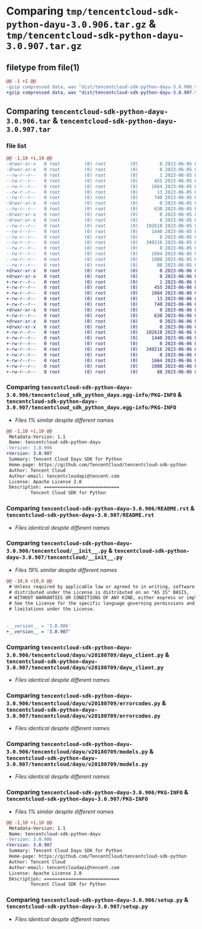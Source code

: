 # Comparing `tmp/tencentcloud-sdk-python-dayu-3.0.906.tar.gz` & `tmp/tencentcloud-sdk-python-dayu-3.0.907.tar.gz`

## filetype from file(1)

```diff
@@ -1 +1 @@
-gzip compressed data, was "dist/tencentcloud-sdk-python-dayu-3.0.906.tar", last modified: Mon Jun  5 00:32:34 2023, max compression
+gzip compressed data, was "dist/tencentcloud-sdk-python-dayu-3.0.907.tar", last modified: Tue Jun  6 02:24:39 2023, max compression
```

## Comparing `tencentcloud-sdk-python-dayu-3.0.906.tar` & `tencentcloud-sdk-python-dayu-3.0.907.tar`

### file list

```diff
@@ -1,19 +1,19 @@
-drwxr-xr-x   0 root         (0) root         (0)        0 2023-06-05 00:32:34.000000 tencentcloud-sdk-python-dayu-3.0.906/
-drwxr-xr-x   0 root         (0) root         (0)        0 2023-06-05 00:32:34.000000 tencentcloud-sdk-python-dayu-3.0.906/tencentcloud_sdk_python_dayu.egg-info/
--rw-r--r--   0 root         (0) root         (0)        1 2023-06-05 00:32:34.000000 tencentcloud-sdk-python-dayu-3.0.906/tencentcloud_sdk_python_dayu.egg-info/dependency_links.txt
--rw-r--r--   0 root         (0) root         (0)      455 2023-06-05 00:32:34.000000 tencentcloud-sdk-python-dayu-3.0.906/tencentcloud_sdk_python_dayu.egg-info/SOURCES.txt
--rw-r--r--   0 root         (0) root         (0)     1664 2023-06-05 00:32:34.000000 tencentcloud-sdk-python-dayu-3.0.906/tencentcloud_sdk_python_dayu.egg-info/PKG-INFO
--rw-r--r--   0 root         (0) root         (0)       13 2023-06-05 00:32:34.000000 tencentcloud-sdk-python-dayu-3.0.906/tencentcloud_sdk_python_dayu.egg-info/top_level.txt
--rw-r--r--   0 root         (0) root         (0)      740 2023-06-05 00:32:34.000000 tencentcloud-sdk-python-dayu-3.0.906/README.rst
-drwxr-xr-x   0 root         (0) root         (0)        0 2023-06-05 00:32:34.000000 tencentcloud-sdk-python-dayu-3.0.906/tencentcloud/
--rw-r--r--   0 root         (0) root         (0)      630 2023-06-05 00:32:34.000000 tencentcloud-sdk-python-dayu-3.0.906/tencentcloud/__init__.py
-drwxr-xr-x   0 root         (0) root         (0)        0 2023-06-05 00:32:34.000000 tencentcloud-sdk-python-dayu-3.0.906/tencentcloud/dayu/
-drwxr-xr-x   0 root         (0) root         (0)        0 2023-06-05 00:32:34.000000 tencentcloud-sdk-python-dayu-3.0.906/tencentcloud/dayu/v20180709/
--rw-r--r--   0 root         (0) root         (0)   102618 2023-06-05 00:32:34.000000 tencentcloud-sdk-python-dayu-3.0.906/tencentcloud/dayu/v20180709/dayu_client.py
--rw-r--r--   0 root         (0) root         (0)     1440 2023-06-05 00:32:34.000000 tencentcloud-sdk-python-dayu-3.0.906/tencentcloud/dayu/v20180709/errorcodes.py
--rw-r--r--   0 root         (0) root         (0)        0 2023-06-05 00:32:34.000000 tencentcloud-sdk-python-dayu-3.0.906/tencentcloud/dayu/v20180709/__init__.py
--rw-r--r--   0 root         (0) root         (0)   349216 2023-06-05 00:32:34.000000 tencentcloud-sdk-python-dayu-3.0.906/tencentcloud/dayu/v20180709/models.py
--rw-r--r--   0 root         (0) root         (0)        0 2023-06-05 00:32:34.000000 tencentcloud-sdk-python-dayu-3.0.906/tencentcloud/dayu/__init__.py
--rw-r--r--   0 root         (0) root         (0)     1664 2023-06-05 00:32:34.000000 tencentcloud-sdk-python-dayu-3.0.906/PKG-INFO
--rw-r--r--   0 root         (0) root         (0)     1008 2023-06-05 00:32:34.000000 tencentcloud-sdk-python-dayu-3.0.906/setup.py
--rw-r--r--   0 root         (0) root         (0)       88 2023-06-05 00:32:34.000000 tencentcloud-sdk-python-dayu-3.0.906/setup.cfg
+drwxr-xr-x   0 root         (0) root         (0)        0 2023-06-06 02:24:39.000000 tencentcloud-sdk-python-dayu-3.0.907/
+drwxr-xr-x   0 root         (0) root         (0)        0 2023-06-06 02:24:39.000000 tencentcloud-sdk-python-dayu-3.0.907/tencentcloud_sdk_python_dayu.egg-info/
+-rw-r--r--   0 root         (0) root         (0)        1 2023-06-06 02:24:39.000000 tencentcloud-sdk-python-dayu-3.0.907/tencentcloud_sdk_python_dayu.egg-info/dependency_links.txt
+-rw-r--r--   0 root         (0) root         (0)      455 2023-06-06 02:24:39.000000 tencentcloud-sdk-python-dayu-3.0.907/tencentcloud_sdk_python_dayu.egg-info/SOURCES.txt
+-rw-r--r--   0 root         (0) root         (0)     1664 2023-06-06 02:24:39.000000 tencentcloud-sdk-python-dayu-3.0.907/tencentcloud_sdk_python_dayu.egg-info/PKG-INFO
+-rw-r--r--   0 root         (0) root         (0)       13 2023-06-06 02:24:39.000000 tencentcloud-sdk-python-dayu-3.0.907/tencentcloud_sdk_python_dayu.egg-info/top_level.txt
+-rw-r--r--   0 root         (0) root         (0)      740 2023-06-06 02:24:39.000000 tencentcloud-sdk-python-dayu-3.0.907/README.rst
+drwxr-xr-x   0 root         (0) root         (0)        0 2023-06-06 02:24:39.000000 tencentcloud-sdk-python-dayu-3.0.907/tencentcloud/
+-rw-r--r--   0 root         (0) root         (0)      630 2023-06-06 02:24:39.000000 tencentcloud-sdk-python-dayu-3.0.907/tencentcloud/__init__.py
+drwxr-xr-x   0 root         (0) root         (0)        0 2023-06-06 02:24:39.000000 tencentcloud-sdk-python-dayu-3.0.907/tencentcloud/dayu/
+drwxr-xr-x   0 root         (0) root         (0)        0 2023-06-06 02:24:39.000000 tencentcloud-sdk-python-dayu-3.0.907/tencentcloud/dayu/v20180709/
+-rw-r--r--   0 root         (0) root         (0)   102618 2023-06-06 02:24:39.000000 tencentcloud-sdk-python-dayu-3.0.907/tencentcloud/dayu/v20180709/dayu_client.py
+-rw-r--r--   0 root         (0) root         (0)     1440 2023-06-06 02:24:39.000000 tencentcloud-sdk-python-dayu-3.0.907/tencentcloud/dayu/v20180709/errorcodes.py
+-rw-r--r--   0 root         (0) root         (0)        0 2023-06-06 02:24:39.000000 tencentcloud-sdk-python-dayu-3.0.907/tencentcloud/dayu/v20180709/__init__.py
+-rw-r--r--   0 root         (0) root         (0)   349216 2023-06-06 02:24:39.000000 tencentcloud-sdk-python-dayu-3.0.907/tencentcloud/dayu/v20180709/models.py
+-rw-r--r--   0 root         (0) root         (0)        0 2023-06-06 02:24:39.000000 tencentcloud-sdk-python-dayu-3.0.907/tencentcloud/dayu/__init__.py
+-rw-r--r--   0 root         (0) root         (0)     1664 2023-06-06 02:24:39.000000 tencentcloud-sdk-python-dayu-3.0.907/PKG-INFO
+-rw-r--r--   0 root         (0) root         (0)     1008 2023-06-06 02:24:39.000000 tencentcloud-sdk-python-dayu-3.0.907/setup.py
+-rw-r--r--   0 root         (0) root         (0)       88 2023-06-06 02:24:39.000000 tencentcloud-sdk-python-dayu-3.0.907/setup.cfg
```

### Comparing `tencentcloud-sdk-python-dayu-3.0.906/tencentcloud_sdk_python_dayu.egg-info/PKG-INFO` & `tencentcloud-sdk-python-dayu-3.0.907/tencentcloud_sdk_python_dayu.egg-info/PKG-INFO`

 * *Files 1% similar despite different names*

```diff
@@ -1,10 +1,10 @@
 Metadata-Version: 1.1
 Name: tencentcloud-sdk-python-dayu
-Version: 3.0.906
+Version: 3.0.907
 Summary: Tencent Cloud Dayu SDK for Python
 Home-page: https://github.com/TencentCloud/tencentcloud-sdk-python
 Author: Tencent Cloud
 Author-email: tencentcloudapi@tencent.com
 License: Apache License 2.0
 Description: ============================
         Tencent Cloud SDK for Python
```

### Comparing `tencentcloud-sdk-python-dayu-3.0.906/README.rst` & `tencentcloud-sdk-python-dayu-3.0.907/README.rst`

 * *Files identical despite different names*

### Comparing `tencentcloud-sdk-python-dayu-3.0.906/tencentcloud/__init__.py` & `tencentcloud-sdk-python-dayu-3.0.907/tencentcloud/__init__.py`

 * *Files 19% similar despite different names*

```diff
@@ -10,8 +10,8 @@
 # Unless required by applicable law or agreed to in writing, software
 # distributed under the License is distributed on an "AS IS" BASIS,
 # WITHOUT WARRANTIES OR CONDITIONS OF ANY KIND, either express or implied.
 # See the License for the specific language governing permissions and
 # limitations under the License.
 
 
-__version__ = '3.0.906'
+__version__ = '3.0.907'
```

### Comparing `tencentcloud-sdk-python-dayu-3.0.906/tencentcloud/dayu/v20180709/dayu_client.py` & `tencentcloud-sdk-python-dayu-3.0.907/tencentcloud/dayu/v20180709/dayu_client.py`

 * *Files identical despite different names*

### Comparing `tencentcloud-sdk-python-dayu-3.0.906/tencentcloud/dayu/v20180709/errorcodes.py` & `tencentcloud-sdk-python-dayu-3.0.907/tencentcloud/dayu/v20180709/errorcodes.py`

 * *Files identical despite different names*

### Comparing `tencentcloud-sdk-python-dayu-3.0.906/tencentcloud/dayu/v20180709/models.py` & `tencentcloud-sdk-python-dayu-3.0.907/tencentcloud/dayu/v20180709/models.py`

 * *Files identical despite different names*

### Comparing `tencentcloud-sdk-python-dayu-3.0.906/PKG-INFO` & `tencentcloud-sdk-python-dayu-3.0.907/PKG-INFO`

 * *Files 1% similar despite different names*

```diff
@@ -1,10 +1,10 @@
 Metadata-Version: 1.1
 Name: tencentcloud-sdk-python-dayu
-Version: 3.0.906
+Version: 3.0.907
 Summary: Tencent Cloud Dayu SDK for Python
 Home-page: https://github.com/TencentCloud/tencentcloud-sdk-python
 Author: Tencent Cloud
 Author-email: tencentcloudapi@tencent.com
 License: Apache License 2.0
 Description: ============================
         Tencent Cloud SDK for Python
```

### Comparing `tencentcloud-sdk-python-dayu-3.0.906/setup.py` & `tencentcloud-sdk-python-dayu-3.0.907/setup.py`

 * *Files identical despite different names*

